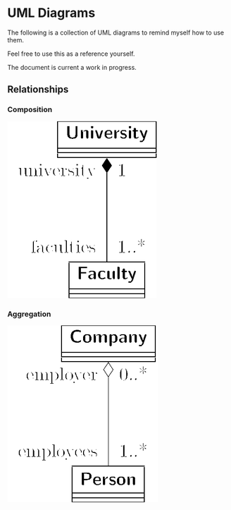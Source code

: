 # UML Diagrams

The following is a collection of UML diagrams to remind myself how to use them.

Feel free to use this as a reference yourself.

The document is current a work in progress.

## Relationships

### Composition

![UML Diagram showcasing Composition](images/composition.png)

### Aggregation

![UML Diagram showcasing Aggregation](images/aggregation.png)
